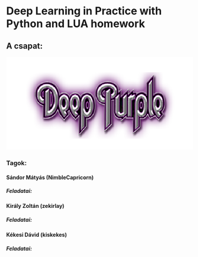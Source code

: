 # Deep Learning in Practice with Python and LUA homework

## A csapat:

![Logo](https://github.com/kekesidavid/DeepPurple/blob/master/DeepPurple.png)

### Tagok:

#### Sándor Mátyás (NimbleCapricorn)
##### Feladatai:


#### Király Zoltán (zekirlay)
##### Feladatai:


#### Kékesi Dávid (kiskekes)
##### Feladatai: